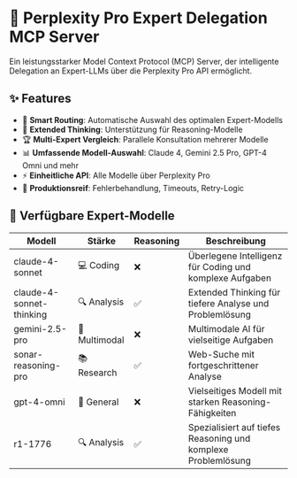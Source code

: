 # 🚀 Perplexity Pro Expert Delegation MCP Server

Ein leistungsstarker Model Context Protocol (MCP) Server, der intelligente Delegation an Expert-LLMs über die Perplexity Pro API ermöglicht.

## ✨ Features

- 🎯 **Smart Routing**: Automatische Auswahl des optimalen Expert-Modells
- 🧠 **Extended Thinking**: Unterstützung für Reasoning-Modelle
- 🏆 **Multi-Expert Vergleich**: Parallele Konsultation mehrerer Modelle
- 📊 **Umfassende Modell-Auswahl**: Claude 4, Gemini 2.5 Pro, GPT-4 Omni und mehr
- ⚡ **Einheitliche API**: Alle Modelle über Perplexity Pro
- 🔧 **Produktionsreif**: Fehlerbehandlung, Timeouts, Retry-Logic

## 🎯 Verfügbare Expert-Modelle

| Modell | Stärke | Reasoning | Beschreibung |
|--------|---------|-----------|--------------|
| claude-4-sonnet | 💻 Coding | ❌ | Überlegene Intelligenz für Coding und komplexe Aufgaben |
| claude-4-sonnet-thinking | 🔍 Analysis | ✅ | Extended Thinking für tiefere Analyse und Problemlösung |
| gemini-2.5-pro | 🎨 Multimodal | ❌ | Multimodale AI für vielseitige Aufgaben |
| sonar-reasoning-pro | 📚 Research | ✅ | Web-Suche mit fortgeschrittener Analyse |
| gpt-4-omni | 🌟 General | ❌ | Vielseitiges Modell mit starken Reasoning-Fähigkeiten |
| r1-1776 | 🔍 Analysis | ✅ | Spezialisiert auf tiefes Reasoning und komplexe Problemlösung |
